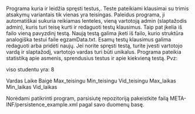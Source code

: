 Programa kuria ir leidžia spręsti testus,. Teste pateikiami klausimai su trimis atsakymų variantais tik vienas yra teisingas.
Paleidus programa, ji automatiškai sukuria reikiamas lenteles, vieną vartotoją  admin (slaptažodis admin), kuris turi teisę kurti ir redaguoti testų klausimus. Taip pat įkelia iš failo vieną pavyzdinį testą.
Naują testą galima įketi iš failo, kurio struktūra analogiška testui faile egzamData.txt. Esamų testų klausimus galima redaguoti arba pridėti naujų.
Jei norite spręsti testą, turite įvesti vartotojo vardą ir slaptažodį, vartotojo vardas turi būti unikalus.
Programa pateikia statistiką apie asmenis, sprendusius testus ir apie kiekvieną testą. Pvz:

viso studentu yra: 8

Vardas	 Laike	Baigė  	Max_teisingu	Min_teisingu	Vid_teisingu     Max_laikas       Min_laikas	Vid_laikas


Norėdami patikrinti program, parsisiutę repozitoriją pakeistkite failą META-INF/persistence_example.xml pagal savo duomenų basę.
